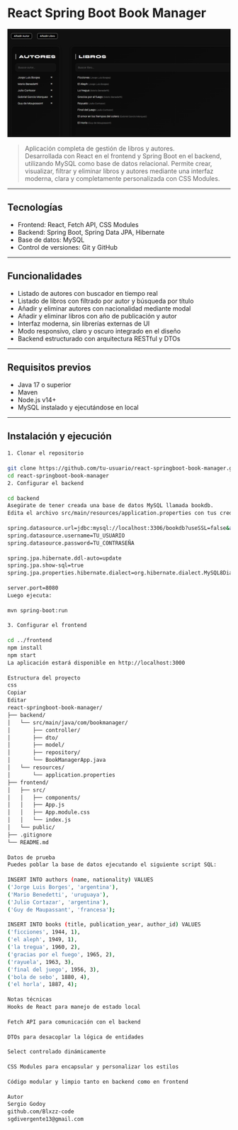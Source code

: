 # React Spring Boot Book Manager

![Banner del proyecto](assets/Project003Cover.png)

> Aplicación completa de gestión de libros y autores.  
> Desarrollada con React en el frontend y Spring Boot en el backend, utilizando MySQL como base de datos relacional. Permite crear, visualizar, filtrar y eliminar libros y autores mediante una interfaz moderna, clara y completamente personalizada con CSS Modules.

---

## Tecnologías

- Frontend: React, Fetch API, CSS Modules  
- Backend: Spring Boot, Spring Data JPA, Hibernate  
- Base de datos: MySQL  
- Control de versiones: Git y GitHub

---

## Funcionalidades

- Listado de autores con buscador en tiempo real  
- Listado de libros con filtrado por autor y búsqueda por título  
- Añadir y eliminar autores con nacionalidad mediante modal  
- Añadir y eliminar libros con año de publicación y autor  
- Interfaz moderna, sin librerías externas de UI  
- Modo responsivo, claro y oscuro integrado en el diseño  
- Backend estructurado con arquitectura RESTful y DTOs

---

## Requisitos previos

- Java 17 o superior  
- Maven  
- Node.js v14+  
- MySQL instalado y ejecutándose en local

---

## Instalación y ejecución
```bash
1. Clonar el repositorio

git clone https://github.com/tu-usuario/react-springboot-book-manager.git
cd react-springboot-book-manager
2. Configurar el backend

cd backend
Asegúrate de tener creada una base de datos MySQL llamada bookdb.
Edita el archivo src/main/resources/application.properties con tus credenciales:

spring.datasource.url=jdbc:mysql://localhost:3306/bookdb?useSSL=false&allowPublicKeyRetrieval=true&serverTimezone=UTC
spring.datasource.username=TU_USUARIO
spring.datasource.password=TU_CONTRASEÑA

spring.jpa.hibernate.ddl-auto=update
spring.jpa.show-sql=true
spring.jpa.properties.hibernate.dialect=org.hibernate.dialect.MySQL8Dialect

server.port=8080
Luego ejecuta:

mvn spring-boot:run

3. Configurar el frontend

cd ../frontend
npm install
npm start
La aplicación estará disponible en http://localhost:3000

Estructura del proyecto
css
Copiar
Editar
react-springboot-book-manager/
├── backend/
│   └── src/main/java/com/bookmanager/
│       ├── controller/
│       ├── dto/
│       ├── model/
│       ├── repository/
│       └── BookManagerApp.java
│   └── resources/
│       └── application.properties
├── frontend/
│   ├── src/
│   │   ├── components/
│   │   ├── App.js
│   │   ├── App.module.css
│   │   └── index.js
│   └── public/
├── .gitignore
└── README.md

Datos de prueba
Puedes poblar la base de datos ejecutando el siguiente script SQL:

INSERT INTO authors (name, nationality) VALUES 
('Jorge Luis Borges', 'argentina'),
('Mario Benedetti', 'uruguaya'),
('Julio Cortazar', 'argentina'),
('Guy de Maupassant', 'francesa');

INSERT INTO books (title, publication_year, author_id) VALUES 
('ficciones', 1944, 1),
('el aleph', 1949, 1),
('la tregua', 1960, 2),
('gracias por el fuego', 1965, 2),
('rayuela', 1963, 3),
('final del juego', 1956, 3),
('bola de sebo', 1880, 4),
('el horla', 1887, 4);

Notas técnicas
Hooks de React para manejo de estado local

Fetch API para comunicación con el backend

DTOs para desacoplar la lógica de entidades

Select controlado dinámicamente

CSS Modules para encapsular y personalizar los estilos

Código modular y limpio tanto en backend como en frontend

Autor
Sergio Godoy
github.com/Blxzz-code
sgdivergente13@gmail.com
